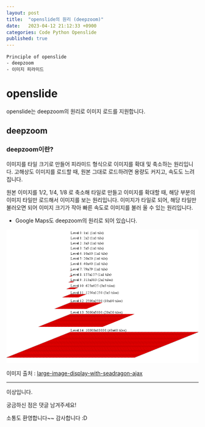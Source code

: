 ```yaml
---
layout: post
title:  "openslide의 원리 (deepzoom)"
date:   2023-04-12 21:12:33 +0900
categories: Code Python Openslide
published: true
---
```

```
Principle of openslide
- deepzoom
- 이미지 피라미드
```

# openslide

openslide는 deepzoom의 원리로 이미지 로드를 지원합니다.

## deepzoom

### deepzoom이란?

이미지를 타일 크기로 만들어 피라미드 형식으로 이미지를 확대 및 축소하는 원리입니다.
고해상도 이미지를 로드할 때, 원본 그대로 로드하려면 용량도 커지고, 속도도 느려집니다.

원본 이미지를 1/2, 1/4, 1/8 로 축소해 타일로 만들고 이미지를 확대할 때, 해당 부분의 이미지 타일만 로드해서 이미지를 보는 원리입니다.
이미지가 타일로 되어, 해당 타일만 불러오면 되어 이미지 크기가 작아 빠른 속도로 이미지를 불러 올 수 있는 원리입니다.

- Google Maps도 deepzoom의 원리로 되어 있습니다.

![python_openslide1.png](/assets/img/Code/Python/Openslide/2023-04-12-%08Principle_of_openslide/python_openslide1.png)

이미지 출처 : [large-image-display-with-seadragon-ajax](https://objectcomputing.com/resources/publications/sett/october-2011-large-image-display-with-seadragon-ajax)

---

이상입니다.

궁금하신 점은 댓글 남겨주세요!

소통도 환영합니다~~ 감사합니다 :D